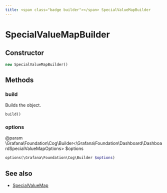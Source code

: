 ```yaml
---
title: <span class="badge builder"></span> SpecialValueMapBuilder
---
```

# <span class="badge builder"></span> SpecialValueMapBuilder

## Constructor

```php
new SpecialValueMapBuilder()
```
## Methods

### <span class="badge object-method"></span> build

Builds the object.

```php
build()
```

### <span class="badge object-method"></span> options

@param \Grafana\Foundation\Cog\Builder<\Grafana\Foundation\Dashboard\DashboardSpecialValueMapOptions> $options

```php
options(\Grafana\Foundation\Cog\Builder $options)
```

## See also

 * <span class="badge object-type-class"></span> [SpecialValueMap](./object-SpecialValueMap.md)
